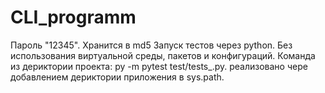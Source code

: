 # CLI_programm
Пароль "12345". Хранится в md5
Запуск тестов через python. Без использования виртуальной среды, пакетов и конфигураций. Команда из дериктории проекта: py -m pytest test/tests_.py. реализовано чере добавлением дериктории приложения в sys.path.